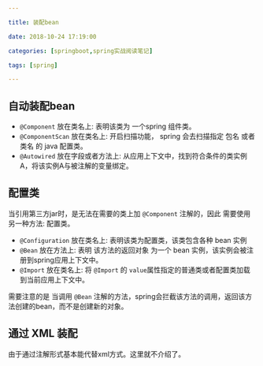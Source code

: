 ```yaml
---

title: 装配bean

date: 2018-10-24 17:19:00

categories: [springboot,spring实战阅读笔记]

tags: [spring]

---
```






<!--more-->

## 自动装配bean

- `@Component` 放在类名上: 表明该类为 一个spring 组件类。
- `@ComponentScan` 放在类名上: 开启扫描功能， spring 会去扫描指定 包名 或者 类名 的 java 配置类。
- `@Autowired` 放在字段或者方法上: 从应用上下文中，找到符合条件的类实例A，将该实例A与被注解的变量绑定。

## 配置类

当引用第三方jar时，是无法在需要的类上加 `@Component` 注解的，因此 需要使用另一种方法: 配置类。

- `@Configuration` 放在类名上: 表明该类为配置类，该类包含各种 bean 实例
- `@Bean` 放在方法上: 表明 该方法的返回对象 为一个 bean 实例，该实例会被注册到spring应用上下文中。
- `@Import` 放在类名上: 将 `@Import` 的 `value`属性指定的普通类或者配置类加载到当前应用上下文中。

需要注意的是 当调用 `@Bean` 注解的方法，spring会拦截该方法的调用，返回该方法创建的bean，而不是创建新的对象。


## 通过 XML 装配

由于通过注解形式基本能代替xml方式。这里就不介绍了。

